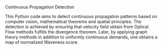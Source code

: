 Continuous Propagation Detection

This Python code aims to detect continuous propagation patterns based on computer vision, mathematical theorems and spatial principles. The detection is achieved by ensuring that velocity field obtain from Optical Flow methods fulfills the divergence theorem. Later, by applying graph theory methods in addition to uniformly continuous demands, one obtains a map of normalized Waveness score.
